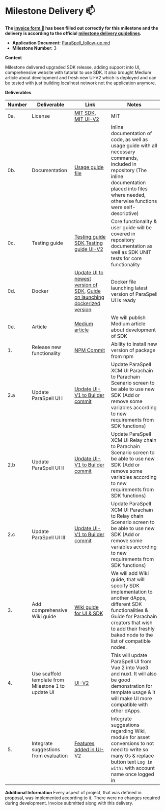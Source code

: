 # Milestone Delivery :mailbox:


**The [invoice form :pencil:](https://docs.google.com/forms/d/e/1FAIpQLSfmNYaoCgrxyhzgoKQ0ynQvnNRoTmgApz9NrMp-hd8mhIiO0A/viewform) has been filled out correctly for this milestone and the delivery is according to the official [milestone delivery guidelines](https://github.com/w3f/Grants-Program/blob/master/docs/milestone-deliverables-guidelines.md).**

* **Application Document:** [ParaSpell_follow-up.md](https://github.com/w3f/Grants-Program/blob/master/applications/ParaSpell_follow-up.md)
* **Milestone Number:** 3

**Context** 

Milestone delivered upgraded SDK release, adding support into UI, comprehensive website with tutorial to use SDK. It also brought Medium article about development and fresh new UI-V2 which is deployed and can be tested with just building localhost network not the application anymore.

**Deliverables**


| Number | Deliverable | Link | Notes |
| ------------- | ------------- | ------------- |------------- |
| 0a. | License |[MIT SDK](https://github.com/paraspell/sdk/blob/main/LICENSE), [MIT UI-V2](https://github.com/paraspell/ui-v2/blob/main/LICENSE)| MIT| 
| 0b.  | Documentation |[Usage guide file](https://github.com/paraspell/ui-v2/blob/main/README.md)| Inline documentation of code, as well as usage guide with all necessary commands, included in repository (The inline documentation placed into files where needed, otherwise functions were self-descriptive)| 
| 0c.  | Testing guide |[Testing guide SDK](https://github.com/paraspell/xcm-sdk/tree/main#-development),[Testing guide UI-V2](https://github.com/paraspell/ui-v2#31-prerequisites)| Core functionality & user guide will be covered in repository documentation as well as SDK UNIT tests for core functionality| 
| 0d.  | Docker |[Update UI to newest version of SDK](https://github.com/paraspell/ui-v1/commit/5dea10c4e814b7f0123441858c907c31fca0b081), [Guide on launching dockerized version](https://github.com/paraspell/ui-v2#start-application-in-docker-container) | Docker file launching latest version of ParaSpell UI is ready| 
| 0e. | Article | [Medium article](https://medium.com/@dudo50/sdk-meant-to-unify-cross-chain-experience-on-polkadot-paraspell-xcm-sdk-ec8a781f4f57)| We will publish Medium article about development of SDK |
| 1.  | Release new functionality |[NPM Commit](https://github.com/paraspell/xcm-sdk/commit/51de81fc0a060a3fdeec004de8c4ddee71c70c6a)| Ability to install new version of package from npm | 
| 2.a | Update ParaSpell UI I |[Update UI-V1 to Builder commit](https://github.com/paraspell/ui-v1/commit/2d67280b334f9f18d40c2ce68d831c1d61e6c80f)| Update ParaSpell XCM UI Parachain to Parachain Scenario screen to be able to use new SDK (Add or remove some variables according to new requirements from SDK functions)| 
| 2.b  | Update ParaSpell UI II |[Update UI-V1 to Builder commit](https://github.com/paraspell/ui-v1/commit/2d67280b334f9f18d40c2ce68d831c1d61e6c80f)| Update ParaSpell XCM UI Relay chain to Parachain Scenario screen to be able to use new SDK (Add or remove some variables according to new requirements from SDK functions)| 
| 2.c  | Update ParaSpell UI III |[Update UI-V1 to Builder commit](https://github.com/paraspell/ui-v1/commit/2d67280b334f9f18d40c2ce68d831c1d61e6c80f)| Update ParaSpell XCM UI Parachain to Relay chain Scenario screen to be able to use new SDK (Add or remove some variables according to new requirements from SDK functions)| 
| 3.  | Add comprehensive Wiki guide |[Wiki guide for UI & SDK](https://paraspell.github.io/docs/)| We will add Wiki guide, that will specify SDK implementation to another dApps, different SDK functionalities & Guide for Parachain creators that wish to add their freshly baked node to the list of compatible nodes. | 
| 4.  | Use scaffold template from Milestone 1 to update UI |[UI-V2](https://github.com/paraspell/ui-v2)| This will update ParaSpell UI from Vue 2 into Vue3 and nuxt. It will also be good demonstration for template usage & it will make UI more compatible with other dApps. | 
| 5.  | Integrate suggestions from [evaluation](https://github.com/w3f/Grant-Milestone-Delivery/blob/1343c66d74a1078b2a30972463a614737ed8aa92/evaluations/paraspell_1_keeganquigley.md) |[Features added in UI-V2](https://github.com/paraspell/ui-v2)| Integrate suggestions regarding Wiki, module for asset conversions to not need to write so many 0s & replace button text `Log in with:` with account name once logged in | 


**Additional Information**
Every aspect of project, that was defined in proposal, was implemented according to it. There were no changes required during development. Invoice submitted along with this delivery.
